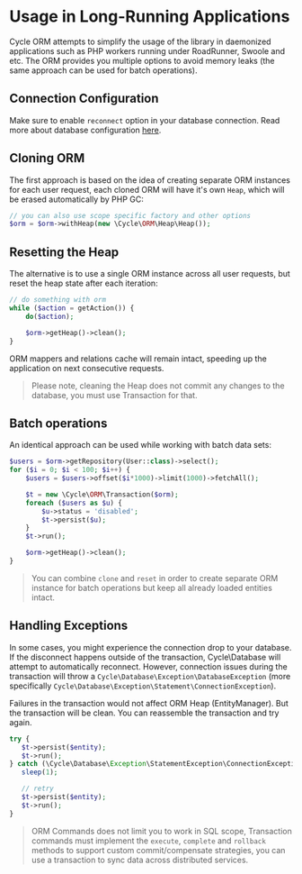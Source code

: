 # Usage in Long-Running Applications
Cycle ORM attempts to simplify the usage of the library in daemonized applications such as PHP workers running under RoadRunner, Swoole and etc.
The ORM provides you multiple options to avoid memory leaks (the same approach can be used for batch operations).

## Connection Configuration
Make sure to enable `reconnect` option in your database connection. Read more about database configuration [here](/basic/connect.md).

## Cloning ORM
The first approach is based on the idea of creating separate ORM instances for each user request, each cloned ORM will have it's own
`Heap`, which will be erased automatically by PHP GC:

```php
// you can also use scope specific factory and other options
$orm = $orm->withHeap(new \Cycle\ORM\Heap\Heap());
```

## Resetting the Heap
The alternative is to use a single ORM instance across all user requests, but reset the heap state after each iteration:

```php
// do something with orm
while ($action = getAction()) {
    do($action);

    $orm->getHeap()->clean();
}
```

ORM mappers and relations cache will remain intact, speeding up the application on next consecutive requests.

> Please note, cleaning the Heap does not commit any changes to the database, you must use Transaction for that.

## Batch operations
An identical approach can be used while working with batch data sets:

```php
$users = $orm->getRepository(User::class)->select();
for ($i = 0; $i < 100; $i++) {
    $users = $users->offset($i*1000)->limit(1000)->fetchAll();

    $t = new \Cycle\ORM\Transaction($orm);
    foreach ($users as $u) {
        $u->status = 'disabled';
        $t->persist($u);
    }
    $t->run();

    $orm->getHeap()->clean();
}
```

> You can combine `clone` and `reset` in order to create separate ORM instance for batch operations but keep all already loaded entities intact.

## Handling Exceptions
In some cases, you might experience the connection drop to your database. If the disconnect happens outside of the transaction, Cycle\Database will attempt to automatically reconnect. However, connection issues during the transaction will throw a `Cycle\Database\Exception\DatabaseException` (more specifically `Cycle\Database\Exception\Statement\ConnectionException`).

Failures in the transaction would not affect ORM Heap (EntityManager). But the transaction will be clean. You can reassemble the transaction and try again.


```php
try {
   $t->persist($entity);
   $t->run();
} catch (\Cycle\Database\Exception\StatementException\ConnectionException $e) {
   sleep(1);

   // retry
   $t->persist($entity);
   $t->run();
}
```

> ORM Commands does not limit you to work in SQL scope, Transaction commands must implement the `execute`, `complete` and `rollback` methods
to support custom commit/compensate strategies, you can use a transaction to sync data across distributed services.
